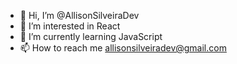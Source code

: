 - 👋 Hi, I’m @AllisonSilveiraDev
- 👀 I’m interested in React
- 🌱 I’m currently learning JavaScript
- 📫 How to reach me allisonsilveiradev@gmail.com


